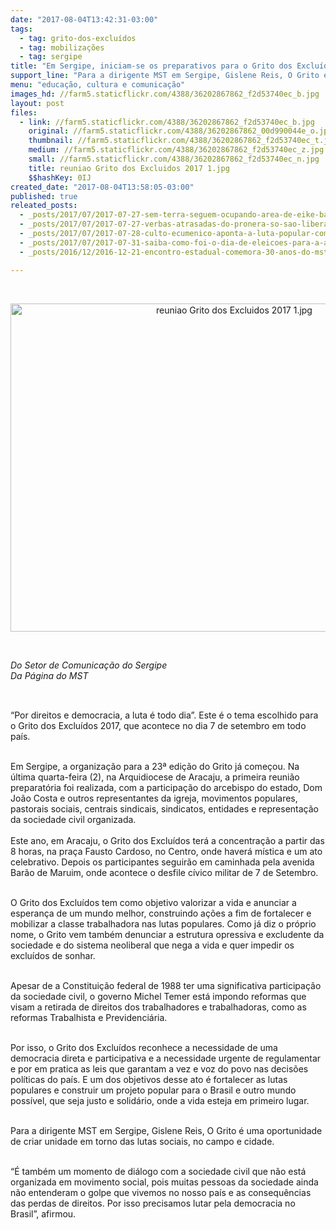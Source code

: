 ```yaml
---
date: "2017-08-04T13:42:31-03:00"
tags:
  - tag: grito-dos-excluídos
  - tag: mobilizações
  - tag: sergipe
title: "Em Sergipe, iniciam-se os preparativos para o Grito dos Excluídos "
support_line: "Para a dirigente MST em Sergipe, Gislene Reis, O Grito é uma oportunidade de criar unidade em torno das lutas sociais, no campo e cidade. "
menu: "educação, cultura e comunicação"
images_hd: //farm5.staticflickr.com/4388/36202867862_f2d53740ec_b.jpg
layout: post
files:
  - link: //farm5.staticflickr.com/4388/36202867862_f2d53740ec_b.jpg
    original: //farm5.staticflickr.com/4388/36202867862_00d990044e_o.jpg
    thumbnail: //farm5.staticflickr.com/4388/36202867862_f2d53740ec_t.jpg
    medium: //farm5.staticflickr.com/4388/36202867862_f2d53740ec_z.jpg
    small: //farm5.staticflickr.com/4388/36202867862_f2d53740ec_n.jpg
    title: reuniao Grito dos Excluidos 2017 1.jpg
    $$hashKey: 0IJ
created_date: "2017-08-04T13:58:05-03:00"
published: true
releated_posts:
  - _posts/2017/07/2017-07-27-sem-terra-seguem-ocupando-area-de-eike-batista-em-sao-joaquim-de-bicas-minas-gerais.md
  - _posts/2017/07/2017-07-27-verbas-atrasadas-do-pronera-so-sao-liberadas-no-incra-por-pressao-popular.md
  - _posts/2017/07/2017-07-28-culto-ecumenico-aponta-a-luta-popular-como-instrumento-revolucionario.md
  - _posts/2017/07/2017-07-31-saiba-como-foi-o-dia-de-eleicoes-para-a-assembleia-constituinte-na-venezuela.md
  - _posts/2016/12/2016-12-21-encontro-estadual-comemora-30-anos-do-mst-em-sergipe.md

---
```

<p>&nbsp;</p>

<p style="text-align:center"><img alt="reuniao Grito dos Excluidos 2017 1.jpg" height="525" src="//farm5.staticflickr.com/4388/36202867862_f2d53740ec_b.jpg" width="700" /></p>

<p>&nbsp;</p>

<p><em>Do Setor de Comunica&ccedil;&atilde;o do Sergipe&nbsp;<br />
Da P&aacute;gina do MST</em></p>

<p style="box-sizing: inherit; margin: 0px 0px 11px; font-size: 1.1em; color: rgb(85, 85, 85); font-family: &quot;Exo 2&quot;, Helvetica, Arial, sans-serif;">&nbsp;</p>

<p>&ldquo;Por direitos e democracia, a luta &eacute; todo dia&rdquo;. Este &eacute; o tema escolhido para o Grito dos Exclu&iacute;dos 2017, que acontece no dia 7 de setembro em todo pa&iacute;s.&nbsp;&nbsp;</p>

<p><br />
Em Sergipe, a organiza&ccedil;&atilde;o para a 23&ordf; edi&ccedil;&atilde;o do Grito j&aacute; come&ccedil;ou. Na &uacute;ltima quarta-feira (2),&nbsp;na Arquidiocese de Aracaju, a primeira reuni&atilde;o preparat&oacute;ria foi realizada, com a participa&ccedil;&atilde;o do arcebispo do estado,&nbsp;Dom Jo&atilde;o Costa e&nbsp;outros representantes da igreja, movimentos populares, pastorais sociais, centrais sindicais, sindicatos, entidades e representa&ccedil;&atilde;o da sociedade civil organizada.<br />
&nbsp;<br />
Este ano, em Aracaju, o Grito dos Exclu&iacute;dos ter&aacute; a concentra&ccedil;&atilde;o a partir das 8 horas, na pra&ccedil;a Fausto Cardoso, no Centro, onde haver&aacute; m&iacute;stica e um ato celebrativo. Depois os participantes seguir&atilde;o em caminhada pela avenida Bar&atilde;o de Maruim, onde acontece o desfile c&iacute;vico militar de 7 de Setembro.</p>

<p><br />
O Grito dos Exclu&iacute;dos tem como objetivo valorizar a vida e anunciar a esperan&ccedil;a de um mundo melhor, construindo a&ccedil;&otilde;es a fim de fortalecer e mobilizar a classe trabalhadora nas lutas populares. Como j&aacute; diz o pr&oacute;prio nome, o Grito vem tamb&eacute;m denunciar a estrutura opressiva e excludente da sociedade e do sistema neoliberal que nega a vida e quer impedir os exclu&iacute;dos de sonhar.</p>

<p><br />
Apesar de a Constitui&ccedil;&atilde;o federal de 1988 ter uma significativa participa&ccedil;&atilde;o da sociedade civil, o governo Michel Temer est&aacute; impondo reformas que visam a retirada de direitos dos trabalhadores e trabalhadoras, como as reformas Trabalhista e Previdenci&aacute;ria.</p>

<p><br />
Por isso, o Grito dos Exclu&iacute;dos reconhece a necessidade de uma democracia direta e participativa e a necessidade urgente de regulamentar e por em pratica as leis que garantam a vez e voz do povo nas decis&otilde;es pol&iacute;ticas do pa&iacute;s. E um dos objetivos desse ato &eacute; fortalecer as lutas populares e construir um projeto popular para o Brasil e outro mundo poss&iacute;vel, que seja justo e solid&aacute;rio, onde a vida esteja em primeiro lugar.</p>

<p><br />
Para a dirigente MST&nbsp;em Sergipe, Gislene Reis, O&nbsp;Grito &eacute; uma oportunidade de criar unidade em torno das lutas sociais, no campo e cidade.</p>

<p><br />
&ldquo;&Eacute; tamb&eacute;m um momento de di&aacute;logo com a sociedade civil que n&atilde;o est&aacute; organizada em movimento social, pois muitas pessoas da sociedade ainda n&atilde;o entenderam o golpe que vivemos no nosso pa&iacute;s e as consequ&ecirc;ncias das perdas de direitos. Por isso precisamos lutar pela democracia no Brasil&rdquo;, afirmou.<br />
&nbsp;</p>
